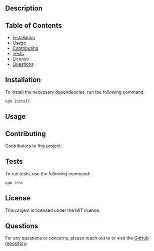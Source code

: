 
  # 
  
  ## Description
  
  
  ## Table of Contents
  - [Installation](#installation)
  - [Usage](#usage)
  - [Contributing](#contributing)
  - [Tests](#tests)
  - [License](#license)
  - [Questions](#questions)
  
  ## Installation
  To install the necessary dependencies, run the following command:
  ```
  npm install
  ```
  
  ## Usage
  
  
  ## Contributing
  Contributors to this project: 
  
  ## Tests
  To run tests, use the following command:
  ```
  npm test
  ```
  
  ## License
  This project is licensed under the MIT license.
  
  ## Questions
  For any questions or concerns, please reach out to []() or visit the [GitHub repository](https://github.com//).
  
  